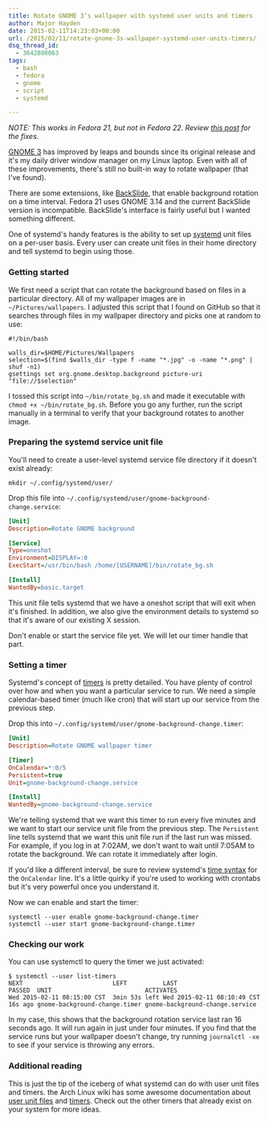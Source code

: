 ```yaml
---
title: Rotate GNOME 3’s wallpaper with systemd user units and timers
author: Major Hayden
date: 2015-02-11T14:23:03+00:00
url: /2015/02/11/rotate-gnome-3s-wallpaper-systemd-user-units-timers/
dsq_thread_id:
  - 3642808063
tags:
  - bash
  - fedora
  - gnome
  - script
  - systemd

---
```

_NOTE: This works in Fedora 21, but not in Fedora 22. Review [this post][1] for the fixes._

[GNOME 3][2] has improved by leaps and bounds since its original release and it's my daily driver window manager on my Linux laptop. Even with all of these improvements, there's still no built-in way to rotate wallpaper (that I've found).

There are some extensions, like [BackSlide][3], that enable background rotation on a time interval. Fedora 21 uses GNOME 3.14 and the current BackSlide version is incompatible. BackSlide's interface is fairly useful but I wanted something different.

One of systemd's handy features is the ability to set up [systemd][4] unit files on a per-user basis. Every user can create unit files in their home directory and tell systemd to begin using those.

### Getting started

We first need a script that can rotate the background based on files in a particular directory. All of my wallpaper images are in `~/Pictures/wallpapers`. I adjusted this script that I found on GitHub so that it searches through files in my wallpaper directory and picks one at random to use:

```shell
#!/bin/bash

walls_dir=$HOME/Pictures/Wallpapers
selection=$(find $walls_dir -type f -name "*.jpg" -o -name "*.png" | shuf -n1)
gsettings set org.gnome.desktop.background picture-uri "file://$selection"
```

I tossed this script into `~/bin/rotate_bg.sh` and made it executable with `chmod +x ~/bin/rotate_bg.sh`. Before you go any further, run the script manually in a terminal to verify that your background rotates to another image.

### Preparing the systemd service unit file

You'll need to create a user-level systemd service file directory if it doesn't exist already:

```
mkdir ~/.config/systemd/user/
```

Drop this file into `~/.config/systemd/user/gnome-background-change.service`:

```ini
[Unit]
Description=Rotate GNOME background

[Service]
Type=oneshot
Environment=DISPLAY=:0
ExecStart=/usr/bin/bash /home/[USERNAME]/bin/rotate_bg.sh

[Install]
WantedBy=basic.target
```

This unit file tells systemd that we have a oneshot script that will exit when it's finished. In addition, we also give the environment details to systemd so that it's aware of our existing X session.

Don't enable or start the service file yet. We will let our timer handle that part.

### Setting a timer

Systemd's concept of [timers][5] is pretty detailed. You have plenty of control over how and when you want a particular service to run. We need a simple calendar-based timer (much like cron) that will start up our service from the previous step.

Drop this into `~/.config/systemd/user/gnome-background-change.timer`:

```ini
[Unit]
Description=Rotate GNOME wallpaper timer

[Timer]
OnCalendar=*:0/5
Persistent=true
Unit=gnome-background-change.service

[Install]
WantedBy=gnome-background-change.service
```

We're telling systemd that we want this timer to run every five minutes and we want to start our service unit file from the previous step. The `Persistent` line tells systemd that we want this unit file run if the last run was missed. For example, if you log in at 7:02AM, we don't want to wait until 7:05AM to rotate the background. We can rotate it immediately after login.

If you'd like a different interval, be sure to review systemd's [time syntax][6] for the `OnCalendar` line. It's a little quirky if you're used to working with crontabs but it's very powerful once you understand it.

Now we can enable and start the timer:

```
systemctl --user enable gnome-background-change.timer
systemctl --user start gnome-background-change.timer
```

### Checking our work

You can use systemctl to query the timer we just activated:

```
$ systemctl --user list-timers
NEXT                         LEFT          LAST                         PASSED  UNIT                          ACTIVATES
Wed 2015-02-11 08:15:00 CST  3min 53s left Wed 2015-02-11 08:10:49 CST  16s ago gnome-background-change.timer gnome-background-change.service
```

In my case, this shows that the background rotation service last ran 16 seconds ago. It will run again in just under four minutes. If you find that the service runs but your wallpaper doesn't change, try running `journalctl -xe` to see if your service is throwing any errors.

### Additional reading

This is just the tip of the iceberg of what systemd can do with user unit files and timers. the Arch Linux wiki has some awesome documentation about [user unit files][7] and [timers][8]. Check out the other timers that already exist on your system for more ideas.

 [1]: /2015/06/23/fedora-22-and-rotating-gnome-wallpaper-with-systemd-timers/
 [2]: http://www.gnome.org/gnome-3/
 [3]: https://extensions.gnome.org/extension/543/backslide/
 [4]: http://www.freedesktop.org/wiki/Software/systemd/
 [5]: http://www.freedesktop.org/software/systemd/man/systemd.timer.html
 [6]: http://www.freedesktop.org/software/systemd/man/systemd.time.html
 [7]: https://wiki.archlinux.org/index.php/Systemd/User
 [8]: https://wiki.archlinux.org/index.php/Systemd/Timers
